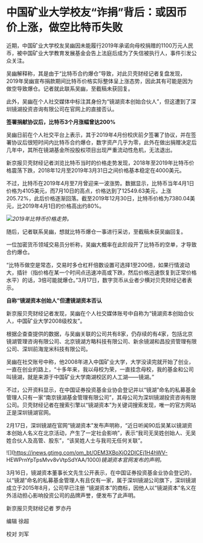 # 中国矿业大学校友“诈捐”背后：或因币价上涨，做空比特币失败

近期，中国矿业大学校友吴幽因未能履行2019年承诺向母校捐赠的1100万元人民币，被中国矿业大学教育发展基金会告上法庭后成为了失信被执行人，事件引发公众关注。

吴幽解释称，其是由于“比特币合约爆仓”导致，对此贝壳财经记者复盘发现，2019年吴幽宣布捐款期间比特币价格实际整体呈上涨态势，因此其有可能是因为做空导致爆仓。记者就此联系吴幽，至截稿未获回复。

此外，吴幽在个人社交媒体中标注其身份为“镜湖资本创始合伙人”，但这遭到了深圳镜湖投资咨询有限公司在官网上的直接否认。

**签署捐献协议后，比特币3个月涨幅曾达200%**

吴幽日前在个人社交平台上表示，其于2019年4月份校庆前夕签署了协议，并在签署协议后很短时间内比特币合约爆仓，数字资产几乎为零，此外在做出捐赠决定后几年中，其所在镜湖基金所投股权项目出现严重流动性危机，无法退出。

新京报贝壳财经记者浏览比特币当时的价格走势发现，2018年至2019年比特币价格震荡下跌，2018年12月至2019年3月31日之间价格基本稳定在4000美元。

不过，比特币在2019年4月至7月曾迎来一波涨势。数据显示，比特币当年4月1日价格为4105美元，而7月10日的高点，价格达到了12549.63美元，上涨205.72%，此后价格逐渐回落。截至2019年12月30日，比特币价格为7380.04美元，比2019年4月1日的价格高出约80%。

![](https://inews.gtimg.com/om_bt/O3Q0Qx9MnMIcQWIrlHeN51AwcxVqUrnwlJrXvBAAJeX64AA/1000)_2019年比特币价格走势。_

随后，记者联系吴幽，想就比特币爆仓一事进行采访，至截稿未获吴幽回复。

一位加密货币领域交易员分析称，吴幽大概率在此阶段开了比特币的空单，才导致合约爆仓。

“比特币做空是常态，交易时多仓杠杆倍数设置可选择1至200倍，如果行情波动大，插针（指价格在某一个时间点迅速冲高或下跌，然后价格迅速恢复到正常价格水平）的话，3倍可能就爆仓。”3月17日，数字货币从业者少横对贝壳财经记者表示。

**自称“镜湖资本创始人”但遭镜湖资本否认**

新京报贝壳财经记者发现，吴幽在个人社交媒体账号中自称为“镜湖资本创始合伙人，中国矿业大学2008级校友”。

根据企查查提供的数据，与吴幽关联的公司共有8家，仍存续的有4家，包括北京镜湖管理咨询有限公司、北京镜湖方略科技有限公司、新余镜湖和昌投资管理有限公司、深圳前海宠米科技有限公司。

吴幽在社交账号中称，他2008年进入中国矿业大学，大学没读完就开始了创业，一直在创业的路上，“十多年来，我以母校为荣，一直挂念母校，我的基金和公司叫镜湖，就是来源于中国矿业大学南湖校区的人工湖——镜湖。”

不过，公开资料显示，在中国证券投资基金业协会登记并以“镜湖”命名的私募基金管理人只有一家“南京镜湖基金管理有限公司”，其母公司为深圳镜湖投资咨询有限公司。贝壳财经记者在搜索引擎以“镜湖资本”为关键词搜索发现，唯一的官方网站正是深圳镜湖官网。

2月17日，深圳镜湖在官网“镜湖资本”发布声明称，“近日听闻90后吴某以镜湖资本创始人名义在北京活动，产生了一定社会影响”，表示“我司无吴姓创始人、无吴姓合伙人及高管、股东”，“该吴姓人士与我司无任何关联”。

![](https://inews.gtimg.com/om_bt/OEM3XBoXjO2DICEj1H4hWV-
HEWPrnYpTpsMvv8vVtpSdYAA/1000)_镜湖资本官网发布的声明。_

3月16日，镜湖资本董事长文先生公开表示，在中国证券投资基金业协会登记的，以“镜湖”命名的私募基金管理人有且仅有一家，属于深圳镜湖公司旗下，深圳镜湖成立于2015年8月，公司早已注册
“镜湖资本”的商标，因他人以“镜湖资本”名义在外活动担心影响投资公司的品牌声誉，便发布了此声明。

新京报贝壳财经记者 罗亦丹

编辑 徐超

校对 刘军

